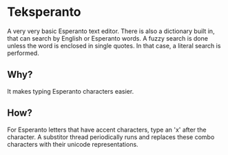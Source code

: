 # Teksperanto

A very very basic Esperanto text editor. There is also a dictionary built in, that can search by English or Esperanto words. A fuzzy search is done unless the word is enclosed in single quotes. In that case, a literal search is performed.

## Why?

It makes typing Esperanto characters easier.

## How?

For Esperanto letters that have accent characters, type an 'x' after the character. A substitor thread periodically runs and replaces these combo characters with their unicode representations.
